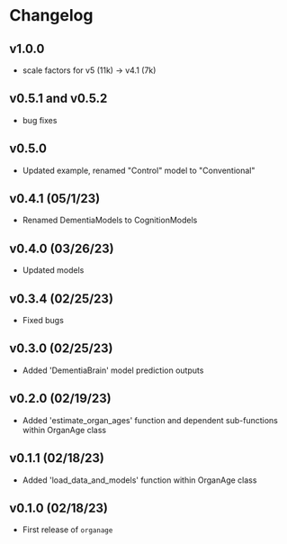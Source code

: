```{include} ../CHANGELOG.md
```

# Changelog

## v1.0.0

- scale factors for v5 (11k) -> v4.1 (7k)

## v0.5.1 and v0.5.2

- bug fixes

## v0.5.0

- Updated example, renamed "Control" model to "Conventional"

## v0.4.1 (05/1/23)

- Renamed DementiaModels to CognitionModels

## v0.4.0 (03/26/23)

- Updated models

## v0.3.4 (02/25/23)

- Fixed bugs

## v0.3.0 (02/25/23)

- Added 'DementiaBrain' model prediction outputs

## v0.2.0 (02/19/23)

- Added 'estimate_organ_ages' function and dependent sub-functions within OrganAge class

## v0.1.1 (02/18/23)

- Added 'load_data_and_models' function within OrganAge class

## v0.1.0 (02/18/23)

- First release of `organage`